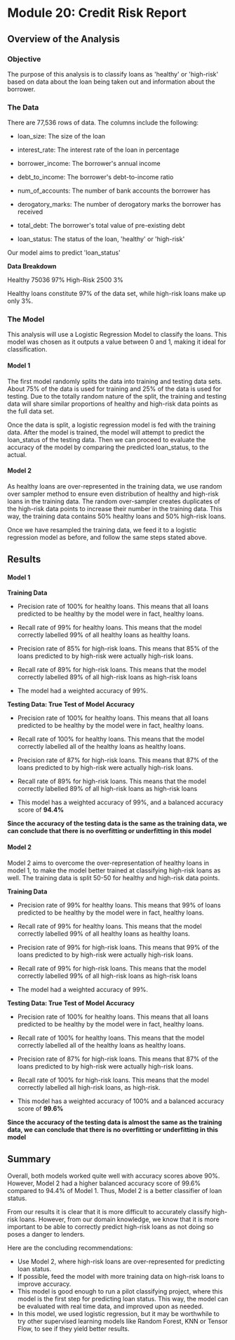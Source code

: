 # Module 20: Credit Risk Report

## Overview of the Analysis

### Objective
The purpose of this analysis is to classify loans as 'healthy' or 'high-risk' based on data about the loan being taken out and information about the borrower.

### The Data
There are 77,536 rows of data. The columns include the following:

 - loan_size:          The size of the loan 
     
 - interest_rate:      The interest rate of the loan in percentage

 - borrower_income:    The borrower's annual income

 - debt_to_income:     The borrower's debt-to-income ratio

 - num_of_accounts:    The number of bank accounts the borrower has

 - derogatory_marks:   The number of derogatory marks the borrower has received

 - total_debt:         The borrower's total value of pre-existing debt

 - loan_status:        The status of the loan, 'healthy' or 'high-risk'

Our model aims to predict 'loan_status'

**Data Breakdown**

Healthy      75036  97%
High-Risk    2500   3%

Healthy loans constitute 97% of the data set, while high-risk loans make up only 3%.

### The Model
This analysis will use a Logistic Regression Model to classify the loans. This model was chosen as it outputs a value between 0 and 1, making it ideal for classification. 

#### Model 1

The first model randomly splits the data into training and testing data sets. About 75% of the data is used for training and 25% of the data is used for testing. Due to the totally random nature of the split, the training and testing data will share similar proportions of healthy and high-risk data points as the full data set. 

Once the data is split, a logistic regression model is fed with the training data. After the model is trained, the model will attempt to predict the loan_status of the testing data. Then we can proceed to evaluate the accuracy of the model by comparing the predicted loan_status, to the actual.

#### Model 2

As healthy loans are over-represented in the training data, we use random over sampler method to ensure even distribution of healthy and high-risk loans in the training data. The random over-sampler creates duplicates of the high-risk data points to increase their number in the training data. This way, the training data contains 50% healthy loans and 50% high-risk loans. 

Once we have resampled the training data, we feed it to a logistic regression model as before, and follow the same steps stated above.

## Results 

#### Model 1

**Training Data**

- Precision rate of 100% for healthy loans. This means that all loans predicted to be healthy by the model were in fact, healthy loans. 
- Recall rate of 99% for healthy loans. This means that the model correctly labelled 99% of all healthy loans as healthy loans.

- Precision rate of 85% for high-risk loans. This means that 85% of the loans predicted to by high-risk were actually high-risk loans.
- Recall rate of 89% for high-risk loans. This means that the model correctly labelled 89% of all high-risk loans as high-risk loans

- The model had a weighted accuracy of 99%.


**Testing Data: True Test of Model Accuracy**

- Precision rate of 100% for healthy loans. This means that all loans predicted to be healthy by the model were in fact, healthy loans. 
- Recall rate of 100% for healthy loans. This means that the model correctly labelled all of the healthy loans as healthy loans.

- Precision rate of 87% for high-risk loans. This means that 87% of the loans predicted to by high-risk were actually high-risk loans.
- Recall rate of 89% for high-risk loans. This means that the model correctly labelled 89% of all high-risk loans as high-risk loans

- This model has a weighted accuracy of 99%, and a balanced accuracy score of **94.4%**

**Since the accuracy of the testing data is the same as the training data, we can conclude that there is no overfitting or underfitting in this model**

#### Model 2

Model 2 aims to overcome the over-representation of healthy loans in model 1, to make the model better trained at classifying high-risk loans as well. The training data is split 50-50 for healthy and high-risk data points.

**Training Data**

- Precision rate of 99% for healthy loans. This means that 99% of loans predicted to be healthy by the model were in fact, healthy loans. 
- Recall rate of 99% for healthy loans. This means that the model correctly labelled 99% of all healthy loans as healthy loans.

- Precision rate of 99% for high-risk loans. This means that 99% of the loans predicted to by high-risk were actually high-risk loans.
- Recall rate of 99% for high-risk loans. This means that the model correctly labelled 99% of all high-risk loans as high-risk loans

- The model had a weighted accuracy of 99%.

**Testing Data: True Test of Model Accuracy**

- Precision rate of 100% for healthy loans. This means that all loans predicted to be healthy by the model were in fact, healthy loans. 
- Recall rate of 100% for healthy loans. This means that the model correctly labelled all of the healthy loans as healthy loans.

- Precision rate of 87% for high-risk loans. This means that 87% of the loans predicted to by high-risk were actually high-risk loans.
- Recall rate of 100% for high-risk loans. This means that the model correctly labelled all high-risk loans, as high-risk.

- This model has a weighted accuracy of 100% and a balanced accuracy score of **99.6%**

**Since the accuracy of the testing data is almost the same as the training data, we can conclude that there is no overfitting or underfitting in this model**

## Summary

Overall, both models worked quite well with accuracy scores above 90%. However, Model 2 had a higher balanced accuracy score of 99.6% compared to 94.4% of Model 1. Thus, Model 2 is a better classifier of loan status.

From our results it is clear that it is more difficult to accurately classify high-risk loans. However, from our domain knowledge, we know that it is more important to be able to correctly predict high-risk loans as not doing so poses a danger to lenders. 

Here are the concluding recommendations:

- Use Model 2, where high-risk loans are over-represented for predicting loan status.
- If possible, feed the model with more training data on high-risk loans to improve accuracy.
- This model is good enough to run a pilot classifying project, where this model is the first step for predicting loan status. This way, the model can be evaluated with real time data, and improved upon as needed. 
- In this model, we used logistic regression, but it may be worthwhile to try other supervised learning models like Random Forest, KNN or Tensor Flow, to see if they yield better results. 
